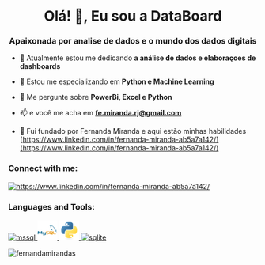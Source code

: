 <h1 align="center">Olá! 👋, Eu sou a DataBoard</h1>
<h3 align="center">Apaixonada por analise de dados e o mundo dos dados digitais</h3>

- 🔭 Atualmente estou me dedicando **a análise de dados e elaboraçoes de dashboards**

- 🌱 Estou me especializando em **Python e Machine Learning**

- 💬 Me pergunte sobre **PowerBi, Excel e Python**

- 📫 e você me acha em **fe.miranda.rj@gmail.com**

- 📄 Fui fundado por Fernanda Miranda e aqui estão minhas habilidades [https://www.linkedin.com/in/fernanda-miranda-ab5a7a142/](https://www.linkedin.com/in/fernanda-miranda-ab5a7a142/)

<h3 align="left">Connect with me:</h3>
<p align="left">
<a href="https://linkedin.com/in/https://www.linkedin.com/in/fernanda-miranda-ab5a7a142/" target="blank"><img align="center" src="https://raw.githubusercontent.com/rahuldkjain/github-profile-readme-generator/master/src/images/icons/Social/linked-in-alt.svg" alt="https://www.linkedin.com/in/fernanda-miranda-ab5a7a142/" height="30" width="40" /></a>
</p>

<h3 align="left">Languages and Tools:</h3>
<p align="left"> <a href="https://www.microsoft.com/en-us/sql-server" target="_blank" rel="noreferrer"> <img src="https://www.svgrepo.com/show/303229/microsoft-sql-server-logo.svg" alt="mssql" width="40" height="40"/> </a> <a href="https://www.mysql.com/" target="_blank" rel="noreferrer"> <img src="https://raw.githubusercontent.com/devicons/devicon/master/icons/mysql/mysql-original-wordmark.svg" alt="mysql" width="40" height="40"/> </a> <a href="https://www.python.org" target="_blank" rel="noreferrer"> <img src="https://raw.githubusercontent.com/devicons/devicon/master/icons/python/python-original.svg" alt="python" width="40" height="40"/> </a> <a href="https://www.sqlite.org/" target="_blank" rel="noreferrer"> <img src="https://www.vectorlogo.zone/logos/sqlite/sqlite-icon.svg" alt="sqlite" width="40" height="40"/> </a> </p>

<p><img align="center" src="https://github-readme-stats.vercel.app/api/top-langs?username=fernandamirandas&show_icons=true&locale=en&layout=compact" alt="fernandamirandas" /></p>

